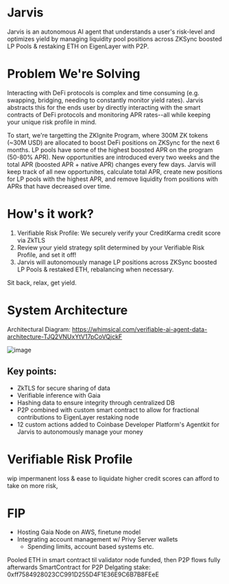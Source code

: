 # Jarvis
Jarvis is an autonomous AI agent that understands a user's risk-level and optimizes yield by managing liquidity pool positions across ZKSync boosted LP Pools & restaking ETH on EigenLayer with P2P. 

# Problem We're Solving 
Interacting with DeFi protocols is complex and time consuming (e.g. swapping, bridging, needing to constantly monitor yield rates). Jarvis abstracts this for the ends user by directly interacting with the smart contracts of DeFi protocols and monitoring APR rates--all while keeping your unique risk profile in mind. 

To start, we're targetting the ZKIgnite Program, where 300M ZK tokens (~30M USD) are allocated to boost DeFi positions on ZKSync for the next 6 months. LP pools have some of the highest boosted APR on the program (50-80% APR). New opportunities are introduced every two weeks and the total APR (boosted APR + native APR) changes every few days. Jarvis will keep track of all new opportunites, calculate total APR, create new positions for LP pools with the highest APR, and remove liquidity from positions with APRs that have decreased over time. 


# How's it work?
1. Verifiable Risk Profile: We securely verify your CreditKarma credit score via ZkTLS
2. Review your yield strategy split determined by your Verifiable Risk Profile, and set it off!
3. Jarvis will autonomously manage LP positions across ZKSync boosted LP Pools & restaked ETH, rebalancing when necessary.

Sit back, relax, get yield.

# System Architecture
Architectural Diagram: https://whimsical.com/verifiable-ai-agent-data-architecture-TJQ2VNUxYtV17pCoVQjckF

![image](https://github.com/user-attachments/assets/d9d5ac98-cc02-43a0-b519-c68f6551dbac)


## Key points:
- ZkTLS for secure sharing of data
- Verifiable inference with Gaia
- Hashing data to ensure integrity through centralized DB
- P2P combined with custom smart contract to allow for fractional contributions to EigenLayer restaking node
- 12 custom actions added to Coinbase Developer Platform's Agentkit for Jarvis to autonomously manage your money

# Verifiable Risk Profile
wip
impermanent loss & ease to liquidate
higher credit scores can afford to take on more risk,


# FIP
- Hosting Gaia Node on AWS, finetune model
- Integrating account management w/ Privy Server wallets
    - Spending limits, account based systems etc.




Pooled ETH in smart contract til validator node funded, then P2P flows fully afterwards
SmartContract for P2P Delgating stake: 0xff7584928023CC991D255D4F1E36E9C6B7B8FEeE
